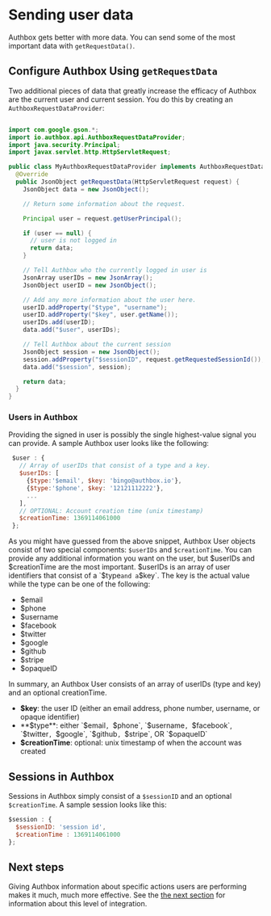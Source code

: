 # Sending user data

Authbox gets better with more data. You can send some of the most important data with `getRequestData()`.

## Configure Authbox Using `getRequestData`

Two additional pieces of data that greatly increase the efficacy of Authbox are the current user and current session. You do this by creating an `AuthboxRequestDataProvider`:

```java

import com.google.gson.*;
import io.authbox.api.AuthboxRequestDataProvider;
import java.security.Principal;
import javax.servlet.http.HttpServletRequest;

public class MyAuthboxRequestDataProvider implements AuthboxRequestDataProvider {
  @Override
  public JsonObject getRequestData(HttpServletRequest request) {
    JsonObject data = new JsonObject();

    // Return some information about the request.

    Principal user = request.getUserPrincipal();

    if (user == null) {
      // user is not logged in
      return data;
    }

    // Tell Authbox who the currently logged in user is
    JsonArray userIDs = new JsonArray();
    JsonObject userID = new JsonObject();

    // Add any more information about the user here.
    userID.addProperty("$type", "username");
    userID.addProperty("$key", user.getName());
    userIDs.add(userID);
    data.add("$user", userIDs);

    // Tell Authbox about the current session
    JsonObject session = new JsonObject();
    session.addProperty("$sessionID", request.getRequestedSessionId());
    data.add("$session", session);

    return data;
  }
}
```

### Users in Authbox

Providing the signed in user is possibly the single highest-value signal you can provide. A sample Authbox user looks like the following:

```javascript
 $user : {
   // Array of userIDs that consist of a type and a key.
   $userIDs: [
     {$type:'$email', $key: 'bingo@authbox.io'},
     {$type:'$phone', $key: '12121112222'},
     ...
   ],
   // OPTIONAL: Account creation time (unix timestamp)
   $creationTime: 1369114061000
 };
```

 As you might have guessed from the above snippet, Authbox User objects consist of two special components: `$userIDs` and `$creationTime`. You can provide any additional information you want on the user, but $userIDs and $creationTime are the most important. $userIDs is an array of user identifiers that consist of a `$type` and a `$key`. The key is the actual value while the type can be one of the following:

  * $email
  * $phone
  * $username
  * $facebook
  * $twitter
  * $google
  * $github
  * $stripe
  * $opaqueID

In summary, an Authbox User consists of an array of userIDs (type and key) and an optional creationTime.

  * **$key**: the user ID (either an email address, phone number, username, or opaque identifier)
  * **$type**: either  `$email`, `$phone`, `$username`, `$facebook`, `$twitter`, `$google`, `$github`, `$stripe`, OR `$opaqueID`
  * **$creationTime**: optional: unix timestamp of when the account was created

## Sessions in Authbox

Sessions in Authbox simply consist of a `$sessionID` and an optional `$creationTime`. A sample session looks like this:
```javascript
$session : {
  $sessionID: 'session id',
  $creationTime : 1369114061000
};
```

## Next steps

Giving Authbox information about specific actions users are performing makes it much, much more effective. See the [the next section](./03-custom-actions.md) for information about this level of integration.
